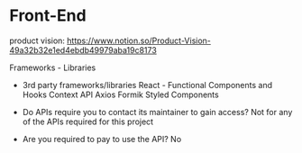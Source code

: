 # Front-End

product vision: https://www.notion.so/Product-Vision-49a32b32e1ed4ebdb49979aba19c8173

Frameworks - Libraries

- 3rd party frameworks/libraries
React - Functional Components and Hooks
Context API
Axios
Formik
Styled Components

- Do APIs require you to contact its maintainer to gain access?
Not for any of the APIs required for this project

- Are you required to pay to use the API?
No

